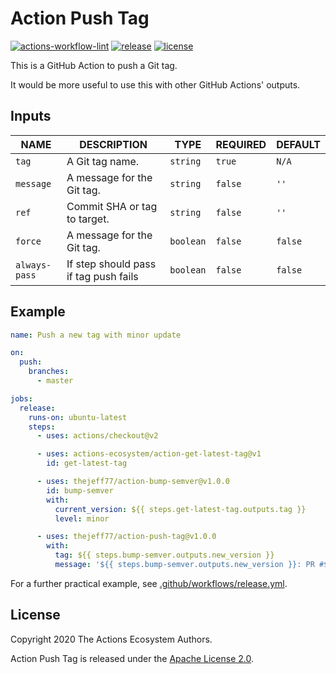 # Action Push Tag

[![actions-workflow-lint][actions-workflow-lint-badge]][actions-workflow-lint]
[![release][release-badge]][release]
[![license][license-badge]][license]

This is a GitHub Action to push a Git tag.

It would be more useful to use this with other GitHub Actions' outputs.

## Inputs

|   NAME       |        DESCRIPTION                     |   TYPE   | REQUIRED | DEFAULT |
| ------------ | -------------------------------------- | -------- | -------- | ------- |
| `tag`        | A Git tag name.                        | `string` | `true`   | `N/A`   |
| `message`    | A message for the Git tag.             | `string` | `false`  | `''`    |
| `ref`        | Commit SHA or tag to target.           | `string` | `false`  | `''`    |
| `force`      | A message for the Git tag.             | `boolean`| `false`  | `false` |
| `always-pass`| If step should pass if tag push fails  | `boolean`| `false`  | `false` |

## Example

```yaml
name: Push a new tag with minor update

on:
  push:
    branches:
      - master

jobs:
  release:
    runs-on: ubuntu-latest
    steps:
      - uses: actions/checkout@v2

      - uses: actions-ecosystem/action-get-latest-tag@v1
        id: get-latest-tag

      - uses: thejeff77/action-bump-semver@v1.0.0
        id: bump-semver
        with:
          current_version: ${{ steps.get-latest-tag.outputs.tag }}
          level: minor

      - uses: thejeff77/action-push-tag@v1.0.0
        with:
          tag: ${{ steps.bump-semver.outputs.new_version }}
          message: '${{ steps.bump-semver.outputs.new_version }}: PR #${{ github.event.pull_request.number }} ${{ github.event.pull_request.title }}'
```

For a further practical example, see [.github/workflows/release.yml](.github/workflows/release.yml).

## License

Copyright 2020 The Actions Ecosystem Authors.

Action Push Tag is released under the [Apache License 2.0](./LICENSE).

<!-- badge links -->

[actions-workflow-lint]: https://github.com/actions-ecosystem/action-push-tag/actions?query=workflow%3ALint
[actions-workflow-lint-badge]: https://img.shields.io/github/workflow/status/actions-ecosystem/action-push-tag/Lint?label=Lint&style=for-the-badge&logo=github

[release]: https://github.com/actions-ecosystem/action-push-tag/releases
[release-badge]: https://img.shields.io/github/v/release/actions-ecosystem/action-push-tag?style=for-the-badge&logo=github

[license]: LICENSE
[license-badge]: https://img.shields.io/github/license/actions-ecosystem/action-add-labels?style=for-the-badge

